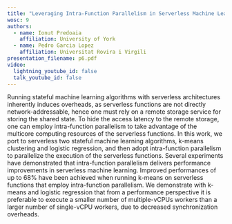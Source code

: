 ```yaml
---
title: "Leveraging Intra-Function Parallelism in Serverless Machine Learning"
wosc: 9
authors:
  - name: Ionut Predoaia
    affiliation: University of York
  - name: Pedro Garcia Lopez
    affiliation: Universitat Rovira i Virgili
presentation_filename: p6.pdf
video:
  lightning_youtube_id: false
  talk_youtube_id: false
---
```


Running stateful machine learning algorithms with serverless architectures inherently induces overheads, as serverless functions are not directly network-addressable, hence one must rely on a remote storage service for storing the shared state. To hide the access latency to the remote storage, one can employ intra-function parallelism to take advantage of the multicore computing resources of the serverless functions. In this work, we port to serverless two stateful machine learning algorithms, k-means clustering and logistic regression, and then adopt intra-function parallelism to parallelize the execution of the serverless functions. Several experiments have demonstrated that intra-function parallelism delivers performance improvements in serverless machine learning. Improved performances of up to 68% have been achieved when running k-means on serverless functions that employ intra-function parallelism. We demonstrate with k-means and logistic regression that from a performance perspective it is preferable to execute a smaller number of multiple-vCPUs workers than a larger number of single-vCPU workers, due to decreased synchronization overheads.